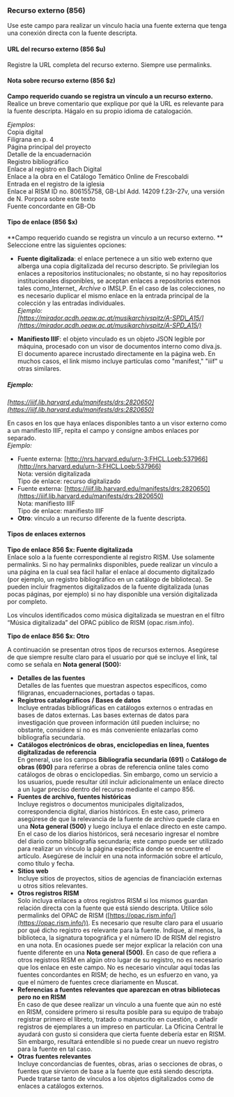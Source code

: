 ### Recurso externo (856)  

Use este campo para realizar un vínculo hacia una fuente externa que tenga una conexión directa con la fuente descripta.

#### URL del recurso externo (856 $u)

Registre la URL completa del recurso externo. Siempre use permalinks.

#### Nota sobre recurso externo (856 $z)
**Campo requerido cuando se registra un vínculo a un recurso externo.**  
Realice un breve comentario que explique por qué la URL es relevante para la fuente descripta. Hágalo en su propio idioma de catalogación.

_Ejemplos_:  
Copia digital  
Filigrana en p. 4  
Página principal del proyecto  
Detalle de la encuadernación  
Registro bibliográfico  
Enlace al registro en Bach Digital  
Enlace a la obra en el Catálogo Temático Online de Frescobaldi  
Entrada en el registro de la iglesia  
Enlace al RISM ID no. 806155758, GB-Lbl Add. 14209 f.23r-27v, una versión de N. Porpora sobre este texto  
Fuente concordante en GB-Ob

#### Tipo de enlace (856 $x)

**Campo requerido cuando se registra un vínculo a un recurso externo. ** Seleccione entre las siguientes opciones:

- **Fuente digitalizada**: el enlace pertenece a un sitio web externo que alberga una copia digitalizada del recurso descripto. Se privilegian los enlaces a repositorios institucionales; no obstante, si no hay repositorios institucionales disponibles, se aceptan enlaces a repositorios externos tales como_Internet_ _Archive_ o IMSLP. En el caso de las colecciones, no es necesario duplicar el mismo enlace en la entrada principal de la colección y las entradas individuales.  
_Ejemplo:  
[https://mirador.acdh.oeaw.ac.at/musikarchivspitz/A-SPD\_A15/](https://mirador.acdh.oeaw.ac.at/musikarchivspitz/A-SPD_A15/)_  

- **Manifiesto IIIF**: el objeto vinculado es un objeto JSON legible por máquina, procesado con un visor de documentos interno como diva.js. El documento aparece incrustado directamente en la página web. En muchos casos, el link mismo incluye partículas como "manifest," "iiif" u otras similares.  
##### Ejemplo:   
*[https://iiif.lib.harvard.edu/manifests/drs:2820650](https://iiif.lib.harvard.edu/manifests/drs:2820650)*  
  
En casos en los que haya enlaces disponibles tanto a un visor externo como a un manifiesto IIIF, repita el campo y consigne ambos enlaces por separado.  
_Ejemplo:_

  - Fuente externa: [http://nrs.harvard.edu/urn-3:FHCL.Loeb:537966](http://nrs.harvard.edu/urn-3:FHCL.Loeb:537966)   
Nota: versión digitalizada  
Tipo de enlace: recurso digitalizado
  - Fuente externa: [https://iiif.lib.harvard.edu/manifests/drs:2820650](https://iiif.lib.harvard.edu/manifests/drs:2820650)  
Nota: manifiesto IIIF  
Tipo de enlace: manifiesto IIIF
- **Otro**: vínculo a un recurso diferente de la fuente descripta.

####   

#### Tipos de enlaces externos

**Tipo de enlace 856 $x: Fuente digitalizada**   
Enlace solo a la fuente correspondiente al registro RISM. Use solamente permalinks. Si no hay permalinks disponibles, puede realizar un vínculo a una página en la cual sea fácil hallar el enlace al documento digitalizado (por ejemplo, un registro bibliográfico en un catálogo de biblioteca). Se pueden incluir fragmentos digitalizados de la fuente digitalizada (unas pocas páginas, por ejemplo) si no hay disponible una versión digitalizada por completo.

Los vínculos identificados como música digitalizada se muestran en el filtro “Música digitalizada” del OPAC público de RISM (opac.rism.info).

**Tipo de enlace 856 $x: Otro**

A continuación se presentan otros tipos de recursos externos. Asegúrese de que siempre resulte claro para el usuario por qué se incluye el link, tal como se señala en **Nota general (500):**

- **Detalles de las fuentes**  
Detalles de las fuentes que muestran aspectos específicos, como filigranas, encuadernaciones, portadas o tapas.
- **Registros catalográficos / Bases de datos**  
Incluye entradas bibliográficas en catálogos externos o entradas en bases de datos externas. Las bases externas de datos para investigación que proveen información útil pueden incluirse; no obstante, considere si no es más conveniente enlazarlas como bibliografía secundaria.
- **Catálogos electrónicos de obras, enciclopedias en línea, fuentes digitalizadas de referencia**  
En general, use los campos **Bibliografía secundaria (691)** o **Catálogo de obras (690)** para referirse a obras de referencia online tales como catálogos de obras o enciclopedias. Sin embargo, como un servicio a los usuarios, puede resultar útil incluir adicionalmente un enlace directo a un lugar preciso dentro del recurso mediante el campo 856.
- **Fuentes de archivo, fuentes históricas**  
Incluye registros o documentos municipales digitalizados, correspondencia digital, diarios históricos. En este caso, primero asegúrese de que la relevancia de la fuente de archivo quede clara en una **Nota general (500)** y luego incluya el enlace directo en este campo. En el caso de los diarios históricos, será necesario ingresar el nombre del diario como bibliografía secundaria; este campo puede ser utilizado para realizar un vínculo la página específica donde se encuentre el artículo. Asegúrese de incluir en una nota información sobre el artículo, como título y fecha.
- **Sitios web**  
Incluye sitios de proyectos, sitios de agencias de financiación externas u otros sitios relevantes.
- **Otros registros RISM**  
Solo incluya enlaces a otros registros RISM si los mismos guardan relación directa con la fuente que está siendo descripta. Utilice sólo permalinks del OPAC de RISM ([https://opac.rism.info/](https://opac.rism.info/)). Es necesario que resulte claro para el usuario por qué dicho registro es relevante para la fuente. Indique, al menos, la biblioteca, la signatura topográfica y el número ID de RISM del registro en una nota. En ocasiones puede ser mejor explicar la relación con una fuente diferente en una **Nota general (500)**. En caso de que refiera a otros registros RISM en algún otro lugar de su registro, no es necesario que los enlace en este campo. No es necesario víncular aquí todas las fuentes concordantes en RISM; de hecho, es un esfuerzo en vano, ya que el número de fuentes crece diariamente en Muscat.
- **Referencias a fuentes relevantes que aparezcan en otras bibliotecas pero no en RISM**  
En caso de que desee realizar un vínculo a una fuente que aún no esté en RISM, considere primero si resulta posible para su equipo de trabajo registrar primero el libreto, tratado o manuscrito en cuestión, o añadir registros de ejemplares a un impreso en particular. La Oficina Central le ayudará con gusto si considera que cierta fuente debería estar en RISM. Sin embargo, resultará entendible si no puede crear un nuevo registro para la fuente en tal caso.
- **Otras fuentes relevantes**  
Incluye concordancias de fuentes, obras, arias o secciones de obras, o fuentes que sirvieron de base a la fuente que está siendo descripta. Puede tratarse tanto de vínculos a los objetos digitalizados como de enlaces a catálogos externos.